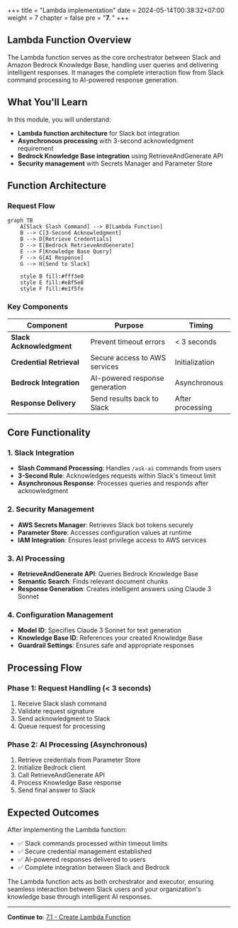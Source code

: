 +++
title = "Lambda implementation"
date = 2024-05-14T00:38:32+07:00
weight = 7
chapter = false
pre = "<b>7. </b>"
+++

## Lambda Function Overview

The Lambda function serves as the core orchestrator between Slack and Amazon Bedrock Knowledge Base, handling user queries and delivering intelligent responses. It manages the complete interaction flow from Slack command processing to AI-powered response generation.

## What You'll Learn

In this module, you will understand:

- **Lambda function architecture** for Slack bot integration
- **Asynchronous processing** with 3-second acknowledgment requirement
- **Bedrock Knowledge Base integration** using RetrieveAndGenerate API
- **Security management** with Secrets Manager and Parameter Store

## Function Architecture

### Request Flow

```mermaid
graph TB
    A[Slack Slash Command] --> B[Lambda Function]
    B --> C[3-Second Acknowledgment]
    B --> D[Retrieve Credentials]
    D --> E[Bedrock RetrieveAndGenerate]
    E --> F[Knowledge Base Query]
    F --> G[AI Response]
    G --> H[Send to Slack]
    
    style B fill:#fff3e0
    style E fill:#e8f5e8
    style F fill:#e1f5fe
```

### Key Components

| Component | Purpose | Timing |
|-----------|---------|--------|
| **Slack Acknowledgment** | Prevent timeout errors | < 3 seconds |
| **Credential Retrieval** | Secure access to AWS services | Initialization |
| **Bedrock Integration** | AI-powered response generation | Asynchronous |
| **Response Delivery** | Send results back to Slack | After processing |

## Core Functionality

### 1. **Slack Integration**
- **Slash Command Processing**: Handles `/ask-ai` commands from users
- **3-Second Rule**: Acknowledges requests within Slack's timeout limit
- **Asynchronous Response**: Processes queries and responds after acknowledgment

### 2. **Security Management**
- **AWS Secrets Manager**: Retrieves Slack bot tokens securely
- **Parameter Store**: Accesses configuration values at runtime
- **IAM Integration**: Ensures least privilege access to AWS services

### 3. **AI Processing**
- **RetrieveAndGenerate API**: Queries Bedrock Knowledge Base
- **Semantic Search**: Finds relevant document chunks
- **Response Generation**: Creates intelligent answers using Claude 3 Sonnet

### 4. **Configuration Management**
- **Model ID**: Specifies Claude 3 Sonnet for text generation
- **Knowledge Base ID**: References your created Knowledge Base
- **Guardrail Settings**: Ensures safe and appropriate responses

## Processing Flow

### Phase 1: Request Handling (< 3 seconds)
1. Receive Slack slash command
2. Validate request signature
3. Send acknowledgment to Slack
4. Queue request for processing

### Phase 2: AI Processing (Asynchronous)
1. Retrieve credentials from Parameter Store
2. Initialize Bedrock client
3. Call RetrieveAndGenerate API
4. Process Knowledge Base response
5. Send final answer to Slack

## Expected Outcomes

After implementing the Lambda function:

- ✅ Slack commands processed within timeout limits
- ✅ Secure credential management established
- ✅ AI-powered responses delivered to users
- ✅ Complete integration between Slack and Bedrock

The Lambda function acts as both orchestrator and executor, ensuring seamless interaction between Slack users and your organization's knowledge base through intelligent AI responses.

---

**Continue to**: [7.1 - Create Lambda Function](7.1-create_lambda/)